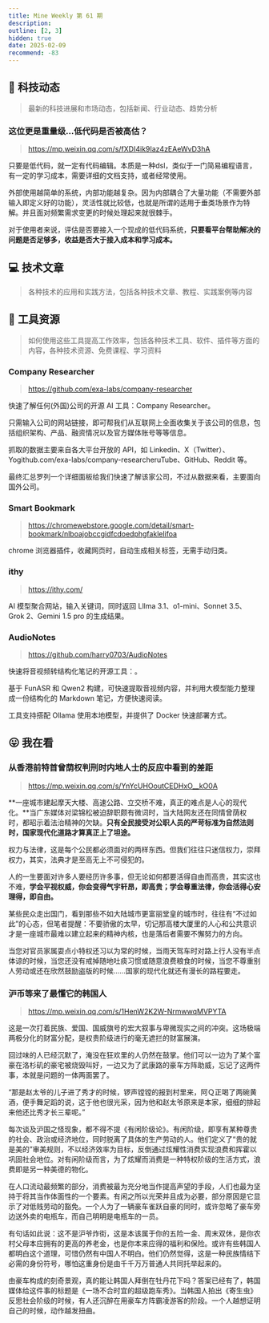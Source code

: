 ```yaml
---
title: Mine Weekly 第 61 期
description:
outline: [2, 3]
hidden: true
date: 2025-02-09
recommend: -83
---
```


## 🚀 科技动态

> 最新的科技进展和市场动态，包括新闻、行业动态、趋势分析

### 这位更是重量级...低代码是否被高估？

> https://mp.weixin.qq.com/s/fXDI4ik9Iaz4zEAeWvD3hA

只要是低代码，就一定有代码编辑。本质是一种dsl，类似于一门简易编程语言，有一定的学习成本，需要详细的文档支持，或者经常使用。

外部使用越简单的系统，内部功能越复杂。因为内部耦合了大量功能（不需要外部输入即定义好的功能），灵活性就比较低，也就是所谓的适用于垂类场景作为特解。并且面对频繁需求变更的时候处理起来就很棘手。

对于使用者来说，评估是否要接入一个现成的低代码系统，**只要看平台帮助解决的问题是否足够多，收益是否大于接入成本和学习成本。**

## 💻 技术文章

> 各种技术的应用和实践方法，包括各种技术文章、教程、实践案例等内容



## 🔧 工具资源

> 如何使用这些工具提高工作效率，包括各种技术工具、软件、插件等方面的内容，各种技术资源、免费课程、学习资料

### Company Researcher

> https://github.com/exa-labs/company-researcher

快速了解任何(外国)公司的开源 AI 工具：Company Researcher。

只需输入公司的网站链接，即可帮我们从互联网上全面收集关于该公司的信息，包括组织架构、产品、融资情况以及官方媒体账号等等信息。

抓取的数据主要来自各大平台开放的 API，如 Linkedin、X（Twitter）、Yogithub.com/exa-labs/company-researcheruTube、GitHub、Reddit 等。

最终汇总罗列一个详细面板给我们快速了解该家公司，不过从数据来看，主要面向国外公司。

### Smart Bookmark

> https://chromewebstore.google.com/detail/smart-bookmark/nlboajobccgidfcdoedphgfaklelifoa

chrome 浏览器插件，收藏网页时，自动生成相关标签，无需手动归类。

### ithy

> https://ithy.com/

AI 模型聚合网站，输入关键词，同时返回 Lllma 3.1、o1-mini、Sonnet 3.5、Grok 2、Gemini 1.5 pro 的生成结果。

### AudioNotes

> https://github.com/harry0703/AudioNotes

快速将音视频转结构化笔记的开源工具：。

基于 FunASR 和 Qwen2 构建，可快速提取音视频内容，并利用大模型能力整理成一份结构化的 Markdown 笔记，方便快速阅读。

工具支持搭配 Ollama 使用本地模型，并提供了 Docker 快速部署方式。

## 😛 我在看

### 从香港前特首曾荫权判刑时内地人士的反应中看到的差距

> https://mp.weixin.qq.com/s/YnYcUHOoutCEDHxO__kO0A

**一座城市建起摩天大楼、高速公路、立交桥不难，真正的难点是人心的现代化。**当广东媒体对梁锦松被迫辞职颇有微词时，当大陆网友还在同情曾荫权时，都昭示着法治精神的欠缺。**只有全民接受对公职人员的严苛标准为自然法则时，国家现代化道路才算真正上了坦途。**

权力与法律，这是每个公民都必须面对的两样东西。但我们往往只迷信权力，崇拜权力，其实，法典才是至高无上不可侵犯的。

人的一生要面对许多人要经历许多事，但无论如何都要活得自由而高贵，其实这也不难，**学会平视权威，你会变得气宇轩昂，即高贵；学会尊重法律，你会活得心安理得，即自由。**

某些民众走出国门，看到那些不如大陆城市更富丽堂皇的城市时，往往有“不过如此”的心态，但笔者提醒：不要骄傲的太早，切记那高楼大厦里的人心和公共意识才是一座城市最难以建立起来的精神内核，也是落后者需要不懈努力的方向。

当您对官员家属耍点小特权还习以为常的时候，当雨天驾车时对路上行人没有半点体谅的时候，当您还没有戒掉随地吐痰习惯或随意浪费粮食的时候，当您不尊重别人劳动或还在欣然鼓励盗版的时候……国家的现代化就还有漫长的路程要走。

### 沪币等来了最懂它的韩国人

> https://mp.weixin.qq.com/s/1HenW2K2W-NrmwwqMVPYTA

这是一次打着民族、爱国、国威旗号的宏大叙事与卑微现实之间的冲突。这场极端两极分化的财富分配，是权贵阶级进行的毫无遮拦的财富展演。

回过味的人已经沉默了，淹没在狂欢里的人仍然在鼓掌。他们可以一边为了某个富豪在洛杉矶的豪宅被烧毁叫好，一边又为了武康路的豪车方阵助威，忘记了这两件事，本就是问题的一体两面罢了。

“那是赵太爷的儿子进了秀才的时候，锣声镗镗的报到村里来，阿Ｑ正喝了两碗黄酒，便手舞足蹈的说，这于他也很光采，因为他和赵太爷原来是本家，细细的排起来他还比秀才长三辈呢。”

每次谈及沪国之怪现象，都不得不提《有闲阶级论》。有闲阶级，即享有某种尊贵的社会、政治或经济地位，同时脱离了具体的生产劳动的人。他们定义了“贵的就是美的”审美规则，不以经济效率为目标，反倒通过炫耀性消费实现浪费和挥霍以巩固社会地位。对有闲阶级而言，为了炫耀而消费是一种特权阶级的生活方式，浪费即是另一种美德的物化。

在人口流动最频繁的部分，消费被最为充分地当作提高声望的手段，人们也最为坚持于将其当作体面性的一个要素。有闲之所以光荣并且成为必要，部分原因是它显示了对低贱劳动的豁免。一个人为了一辆豪车雀跃自豪的同时，或许忽略了豪车旁边送外卖的电瓶车，而自己明明是电瓶车的一员。

有句话如此说：这不是沪爷炸街，这是本该属于你的五险一金、周末双休，是你农村父母本应拥有的更高的养老金，也是你本来应得的福利和保险。或许有些韩国人都明白这个道理，可惜仍然有中国人不明白。他们仍然觉得，这是一种民族情结下必需的身份符号，哪怕这重身份是由千千万万普通人共同托举起来的。

由豪车构成的刻奇景观，真的能让韩国人拜倒在牡丹花下吗？答案已经有了，韩国媒体给这件事的标题是《一场不合时宜的超级跑车秀》。当韩国人拍出《寄生虫》反思社会阶级的时候，有人还沉醉在用豪车方阵霸凌游客的阶段。一个人越想证明自己的时候，动作越发扭曲。
